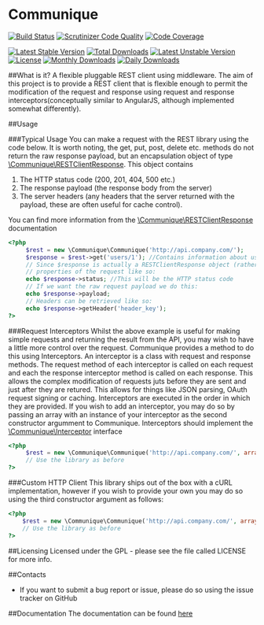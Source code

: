 # Communique

[![Build Status](https://travis-ci.org/robertmain/communique.svg?branch=master)](https://travis-ci.org/robertmain/communique) 
[![Scrutinizer Code Quality](https://scrutinizer-ci.com/g/robertmain/communique/badges/quality-score.png?b=master)](https://scrutinizer-ci.com/g/robertmain/communique/?branch=master)
[![Code Coverage](https://scrutinizer-ci.com/g/robertmain/communique/badges/coverage.png?b=master)](https://scrutinizer-ci.com/g/robertmain/communique/?branch=master)  

[![Latest Stable Version](https://poser.pugx.org/robertmain/communique/v/stable)](https://packagist.org/packages/robertmain/communique)
[![Total Downloads](https://poser.pugx.org/robertmain/communique/downloads)](https://packagist.org/packages/robertmain/communique)
[![Latest Unstable Version](https://poser.pugx.org/robertmain/communique/v/unstable)](https://packagist.org/packages/robertmain/communique)
[![License](https://poser.pugx.org/robertmain/communique/license)](https://packagist.org/packages/robertmain/communique)
[![Monthly Downloads](https://poser.pugx.org/robertmain/communique/d/monthly)](https://packagist.org/packages/robertmain/communique)
[![Daily Downloads](https://poser.pugx.org/robertmain/communique/d/daily)](https://packagist.org/packages/robertmain/communique)

##What is it?
A flexible pluggable REST client using middleware. The aim of this project is to provide a REST client that is flexible enough to permit the modification of the request and response using request and response interceptors(conceptually similar to AngularJS, although implemented somewhat differently).

##Usage

###Typical Usage
You can make a request with the REST library using the code below. It is worth noting, the get, put, post, delete etc. methods 
do not return the raw response payload, but an encapsulation object of type [\Communique\RESTClientResponse](http://robertmain.github.io/communique/classes/Communique.RESTClientResponse.html). This object contains

1. The HTTP status code (200, 201, 404, 500 etc.)
1. The response payload (the response body from the server)
1. The server headers (any headers that the server returned with the payload, these are often useful for cache control).

You can find more information from the [\Communique\RESTClientResponse](http://robertmain.github.io/communique/classes/Communique.RESTClientResponse.html) documentation

```php
<?php
     $rest = new \Communique\Communique('http://api.company.com/');
     $response = $rest->get('users/1'); //Contains information about user number 1
     // Since $response is actually a RESTClientResponse object (rather than the raw response payload), we can get
     // properties of the request like so:
     echo $response->status; //This will be the HTTP status code
     // If we want the raw request payload we do this:
     echo $response->payload;
     // Headers can be retrieved like so:
     echo $response->getHeader('header_key');
?>
```
###Request Interceptors
Whilst the above example is useful for making simple requests and returning the result from the API,
you may wish to have a little more control over the request. Communique provides a method to do this using Interceptors. 
An interceptor is a class with request and response methods. The request method of each interceptor is called on each request
and each the response interceptor method is called on each response. This allows the complex modification of requests juts before
they are sent and just after they are retured. This allows for things like JSON parsing, OAuth request signing or caching.
Interceptors are executed in the order in which they are provided.
If you wish to add an interceptor, you may do so by passing an array with an instance of your interceptor as the second constructor
argumment to Communique. Interceptors should implement the [\Communique\Interceptor](http://robertmain.github.io/communique/classes/Communique.Interceptor.html) interface

```php
<?php
     $rest = new \Communique\Communique('http://api.company.com/', array(new JSONParser(), new OAuth()));
     // Use the library as before
?>
```
###Custom HTTP Client
This library ships out of the box with a cURL implementation, however if you wish to provide your own you may do so
using the third constructor argument as follows:
```php
<?php
    $rest = new \Communique\Communique('http://api.company.com/', array(new JSONParser(), new OAuth()), new CustomHTTPClient());
    // Use the library as before
?>
```

##Licensing
Licensed under the GPL - please see the file called LICENSE for more info.

##Contacts
- If you want to submit a bug report or issue, please do so using the issue tracker on GitHub

##Documentation
The documentation can be found [here](http://robertmain.github.io/communique)
